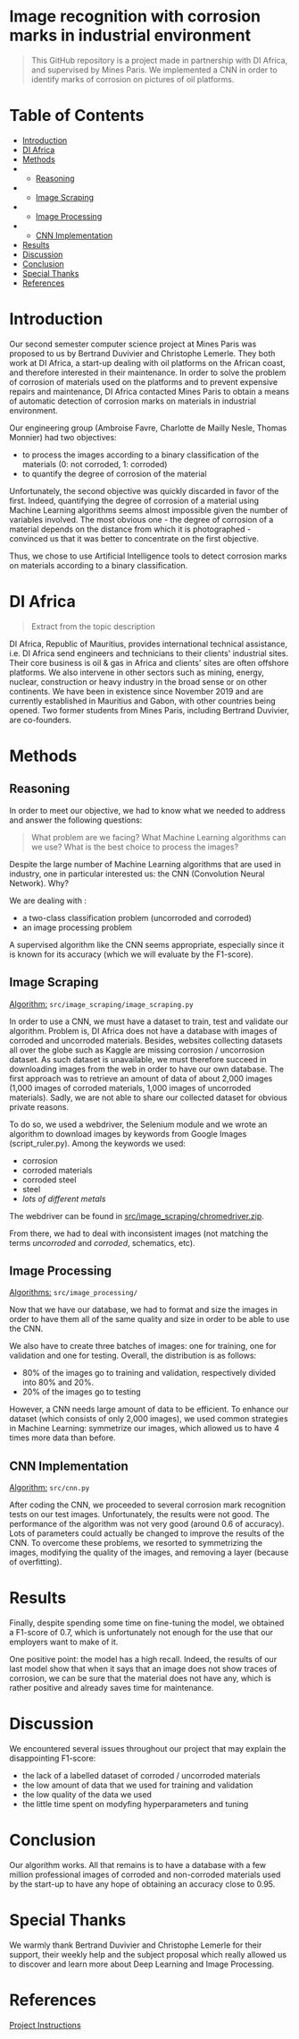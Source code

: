 # Image recognition with corrosion marks in industrial environment  

> This GitHub repository is a project made in partnership with DI Africa, and supervised by Mines Paris. We implemented a CNN in order to identify marks of corrosion on pictures of oil platforms.

# Table of Contents

- [Introduction](#introduction)
- [DI Africa](#di-africa)
- [Methods](#methods)
- - [Reasoning](#reasoning)
- - [Image Scraping](#image-scraping)
- - [Image Processing](#image-processing)
- - [CNN Implementation](#cnn-implementation)
- [Results](#results)
- [Discussion](#discussion)
- [Conclusion](#conclusion)
- [Special Thanks](#special-thanks)
- [References](#references)

# Introduction

Our second semester computer science project at Mines Paris was proposed to us by Bertrand Duvivier and Christophe Lemerle. They both work at DI Africa, a start-up dealing with oil platforms on the African coast, and therefore interested in their maintenance. In order to solve the problem of corrosion of materials used on the platforms and to prevent expensive repairs and maintenance, DI Africa contacted Mines Paris to obtain a means of automatic detection of corrosion marks on materials in industrial environment.

Our engineering group (Ambroise Favre, Charlotte de Mailly Nesle, Thomas Monnier) had two objectives:
- to process the images according to a binary classification of the materials (0: not corroded, 1: corroded)
- to quantify the degree of corrosion of the material

Unfortunately, the second objective was quickly discarded in favor of the first. Indeed, quantifying the degree of corrosion of a material using Machine Learning algorithms seems almost impossible given the number of variables involved. The most obvious one - the degree of corrosion of a material depends on the distance from which it is photographed - convinced us that it was better to concentrate on the first objective.

Thus, we chose to use Artificial Intelligence tools to detect corrosion marks on materials according to a binary classification.

# DI Africa

> Extract from the topic description

DI Africa, Republic of Mauritius, provides international technical assistance, i.e. DI Africa send engineers and technicians to their clients' industrial sites. Their core business is oil & gas in Africa and clients' sites are often offshore platforms. We also intervene in other sectors such as mining, energy, nuclear, construction or heavy industry in the broad sense or on other continents. We have been in existence since November 2019 and are currently established in Mauritius and Gabon, with other countries being opened. Two former students from Mines Paris, including Bertrand Duvivier, are co-founders.

# Methods

## Reasoning

In order to meet our objective, we had to know what we needed to address and answer the following questions: 

> What problem are we facing? 
> What Machine Learning algorithms can we use? 
> What is the best choice to process the images?

Despite the large number of Machine Learning algorithms that are used in industry, one in particular interested us: the CNN (Convolution Neural Network). Why?

We are dealing with :
- a two-class classification problem (uncorroded and corroded)
- an image processing problem 

A supervised algorithm like the CNN seems appropriate, especially since it is known for its accuracy (which we will evaluate by the F1-score).

## Image Scraping

[Algorithm:](src/image_scraping/image_scraping.py) `src/image_scraping/image_scraping.py`

In order to use a CNN, we must have a dataset to train, test and validate our algorithm. Problem is, DI Africa does not have a database with images of corroded and uncorroded materials. Besides, websites collecting datasets all over the globe such as Kaggle are missing corrosion / uncorrosion dataset. As such dataset is unavailable, we must therefore succeed in downloading images from the web in order to have our own database. The first approach was to retrieve an amount of data of about 2,000 images (1,000 images of corroded materials, 1,000 images of uncorroded materials). Sadly, we are not able to share our collected dataset for obvious private reasons.

To do so, we used a webdriver, the Selenium module and we wrote an algorithm to download images by keywords from Google Images (script_ruler.py). Among the keywords we used:
- corrosion
- corroded materials
- corroded steel
- steel
- *lots of different metals*

The webdriver can be found in [src/image_scraping/chromedriver.zip](src/image_scraping/chromedriver.zip).

From there, we had to deal with inconsistent images (not matching the terms *uncorroded* and *corroded*, schematics, etc).

## Image Processing

[Algorithms:](src/image_processing/) `src/image_processing/`

Now that we have our database, we had to format and size the images in order to have them all of the same quality and size in order to be able to use the CNN.

We also have to create three batches of images: one for training, one for validation and one for testing. Overall, the distribution is as follows:
- 80% of the images go to training and validation, respectively divided into 80% and 20%.
- 20% of the images go to testing

However, a CNN needs large amount of data to be efficient. To enhance our dataset (which consists of only 2,000 images), we used common strategies in Machine Learning: symmetrize our images, which allowed us to have 4 times more data than before.

## CNN Implementation

[Algorithm:](src/cnn.py) `src/cnn.py`

After coding the CNN, we proceeded to several corrosion mark recognition tests on our test images. Unfortunately, the results were not good. The performance of the algorithm was not very good (around 0.6 of accuracy). Lots of parameters could actually be changed to improve the results of the CNN. To overcome these problems, we resorted to symmetrizing the images, modifying the quality of the images, and removing a layer (because of overfitting).

# Results

Finally, despite spending some time on fine-tuning the model, we obtained a F1-score of 0.7, which is unfortunately not enough for the use that our employers want to make of it. 

One positive point: the model has a high recall. Indeed, the results of our last model show that when it says that an image does not show traces of corrosion, we can be sure that the material does not have any, which is rather positive and already saves time for maintenance.

# Discussion

We encountered several issues throughout our project that may explain the disappointing F1-score:
- the lack of a labelled dataset of corroded / uncorroded materials
- the low amount of data that we used for training and validation
- the low quality of the data we used
- the little time spent on modyfing hyperparameters and tuning

# Conclusion

Our algorithm works. All that remains is to have a database with a few million professional images of corroded and non-corroded materials used by the start-up to have any hope of obtaining an accuracy close to 0.95.

# Special Thanks

We warmly thank Bertrand Duvivier and Christophe Lemerle for their support, their weekly help and the subject proposal which really allowed us to discover and learn more about Deep Learning and Image Processing.

# References

[Project Instructions](topic/)

